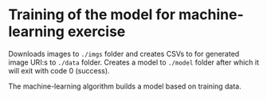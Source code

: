 # Training of the model for machine-learning exercise

Downloads images to `./imgs` folder and creates CSVs to for generated image URI:s to `./data` folder. Creates a model to `./model` folder after which it will exit with code 0 (success).

The machine-learning algorithm builds a model based on training data.
